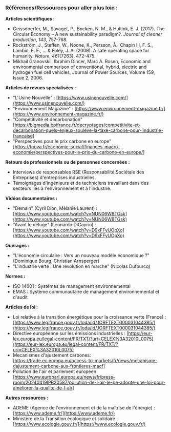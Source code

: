 
### **Références/Ressources pour aller plus loin :**

**Articles scientifiques :**

*   Geissdoerfer, M., Savaget, P., Bocken, N. M., & Hultink, E. J. (2017). The Circular Economy – A new sustainability paradigm?. *Journal of cleaner production*, *143*, 757-768.
*   Rockström, J., Steffen, W., Noone, K., Persson, Å., Chapin III, F. S., Lambin, E. F., ... & Foley, J. A. (2009). A safe operating space for humanity. *Nature*, *461*(7263), 472-475.
*   Mikhail Granovskii, Ibrahim Dincer, Marc A. Rosen, Economic and environmental comparison of conventional, hybrid, electric and hydrogen fuel cell vehicles, Journal of Power Sources, Volume 159, Issue 2, 2006.

**Articles de revues spécialisées :**

*   "L'Usine Nouvelle" : [https://www.usinenouvelle.com/](https://www.usinenouvelle.com/)
*   "Environnement Magazine" : [https://www.environnement-magazine.fr/](https://www.environnement-magazine.fr/)
*   "Compétitivité et décarbonation" [https://bigmedia.bpifrance.fr/decryptages/competitivite-et-decarbonation-quels-enjeux-souleve-la-taxe-carbone-pour-lindustrie-francaise]
*   "Perspectives pour le prix carbone en europe" [https://tnova.fr/economie-social/finances-macro-economie/perspectives-pour-le-prix-du-carbone-en-europe/]

**Retours de professionnels ou de personnes concernées :**

*   Interviews de responsables RSE (Responsabilité Sociétale des Entreprises) d'entreprises industrielles.
*   Témoignages d'ingénieurs et de techniciens travaillant dans des secteurs liés à l'environnement et à l'industrie.

**Vidéos documentaires :**

*   "Demain" (Cyril Dion, Mélanie Laurent) : [https://www.youtube.com/watch?v=NUN06W8TGsk](https://www.youtube.com/watch?v=NUN06W8TGsk)
*   "Avant le déluge" (Leonardo DiCaprio) : [https://www.youtube.com/watch?v=D9xFFyUOpXo](https://www.youtube.com/watch?v=D9xFFyUOpXo)

**Ouvrages :**

*   "L'économie circulaire : Vers un nouveau modèle économique ?" (Dominique Bourg, Christian Arnsperger)
*   "L'industrie verte : Une révolution en marche" (Nicolas Dufourcq)

**Normes :**

*   ISO 14001 : Systèmes de management environnemental
*   EMAS : Système communautaire de management environnemental et d'audit

**Articles de loi :**

*   Loi relative à la transition énergétique pour la croissance verte (France) : [https://www.legifrance.gouv.fr/loda/id/JORFTEXT000031044385/](https://www.legifrance.gouv.fr/loda/id/JORFTEXT000031044385/)
*   Directive européenne sur les émissions industrielles : [https://eur-lex.europa.eu/legal-content/FR/TXT/?uri=CELEX%3A32010L0075](https://eur-lex.europa.eu/legal-content/FR/TXT/?uri=CELEX%3A32010L0075)
*   Mecanismes d'ajustement carbones: [https://trade.ec.europa.eu/access-to-markets/fr/news/mecanisme-dajustement-carbone-aux-frontieres-macf]
*   Pollution de l'air et parlement europeen [https://www.europarl.europa.eu/news/fr/press-room/20240419IPR20587/pollution-de-l-air-le-pe-adopte-une-loi-pour-ameliorer-la-qualite-de-l-air]

**Autres ressources :**

*   ADEME (Agence de l'environnement et de la maîtrise de l'énergie) : [https://www.ademe.fr/](https://www.ademe.fr/)
*   Ministère de la Transition écologique et solidaire : [https://www.ecologie.gouv.fr/](https://www.ecologie.gouv.fr/)
